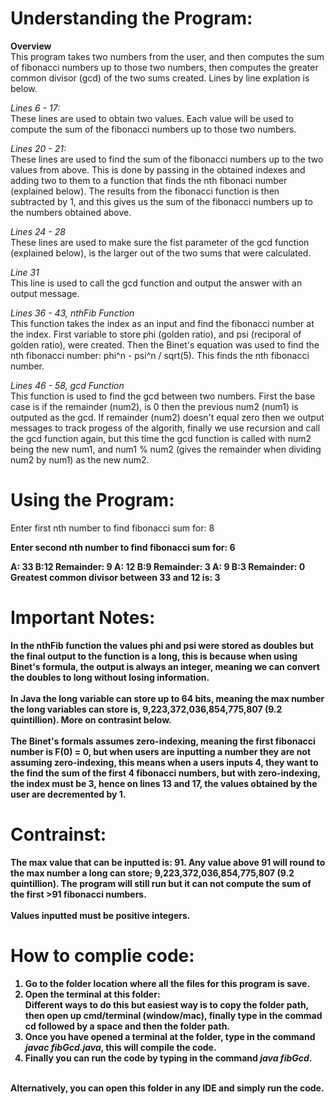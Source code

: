 # Understanding the Program:
**Overview** <br>
    This program takes two numbers from the user, and then computes the sum of fibonacci numbers up to those two numbers, then computes the greater common divisor (gcd) of the two sums created. Lines by line explation is below.

*Lines 6 - 17:* <br>
    These lines are used to obtain two values. Each value will be used to compute the sum of the fibonacci numbers up to those two numbers.

*Lines 20 - 21:* <br>
    These lines are used to find the sum of the fibonacci numbers up to the two values from above. This is done by passing in the obtained indexes and adding two to them to a function that finds the nth fibonaci number (explained below). The results from the fibonacci function is then subtracted by 1, and this gives us the sum of the fibonacci numbers up to the numbers obtained above. 

*Lines 24 - 28* <br>
    These lines are used to make sure the fist parameter of the gcd function (explained below), is the larger out of the two sums that were calculated.

*Line 31* <br>
    This line is used to call the gcd function and output the answer with an output message.

*Lines 36 - 43, nthFib Function* <br>
    This function takes the index as an input and find the fibonacci number at the index. First variable to store phi (golden ratio), and psi (reciporal of golden ratio), were created. Then the Binet's equation was used to find the nth fibonacci number: phi^n - psi^n / sqrt(5). This finds the nth fibonacci number. 

*Lines 46 - 58, gcd Function* <br>
    This function is used to find the gcd between two numbers. First the base case is if the remainder (num2), is 0 then the previous num2 (num1) is outputed as the gcd. If remainder (num2) doesn't equal zero then we output messages to track progess of the algorith, finally we use recursion and call the gcd function again, but this time the gcd function is called with num2 being the new num1, and num1 % num2 (gives the remainder when dividing num2 by num1) as the new num2. 

# Using the Program:
Enter first nth number to find fibonacci sum for: 8 

<b> Enter second nth number to find fibonacci sum for: 6

<b>
A: 33<b>
B:12 <b>
Remainder: 9 <b>
<b>
A: 12<b>
B:9 <b>
Remainder: 3 <b>
<b>
A: 9<b>
B:3 <b>
Remainder: 0<b>
<b>
<b> Greatest common divisor between 33 and 12 is: 3 

# Important Notes:
In the nthFib function the values phi and psi were stored as doubles but the final output to the function is a long, this is because when using Binet's formula, the output is always an integer, meaning we can convert the doubles to long without losing information. <br>
<br> In Java the long variable can store up to 64 bits, meaning the max number the long variables can store is, 9,223,372,036,854,775,807 (9.2 quintillion). More on contrasint below. <br>
<br>The Binet's formals assumes zero-indexing, meaning the first fibonacci number is F(0) = 0, but when users are inputting a number they are not assuming zero-indexing, this means when a users inputs 4, they want to the find the sum of the first 4 fibonacci numbers, but with zero-indexing, the index must be 3, hence on lines 13 and 17, the values obtained by the user are decremented by 1.

# Contrainst:
The max value that can be inputted is: 91. Any value above 91 will round to the max number a long can store; 9,223,372,036,854,775,807 (9.2 quintillion). The program will still run but it can not compute the sum of the first >91 fibonacci numbers. <br>
<br> Values inputted must be positive integers. 

# How to complie code:
1. Go to the folder location where all the files for this program is save. <br>
2. Open the terminal at this folder: <br>
Different ways to do this but easiest way is to copy the folder path, then open up cmd/terminal (window/mac), finally type in the commad cd followed by a space and then the folder path. <br>
3. Once you have opened a terminal at the folder, type in the command <b>*javac fibGcd.java*<b>, this will compile the code.<br>
4. Finally you can run the code by typing in the command <b>*java fibGcd*<b>. <br>
<br>
<b>Alternatively, you can open this folder in any IDE and simply run the code.<b>



